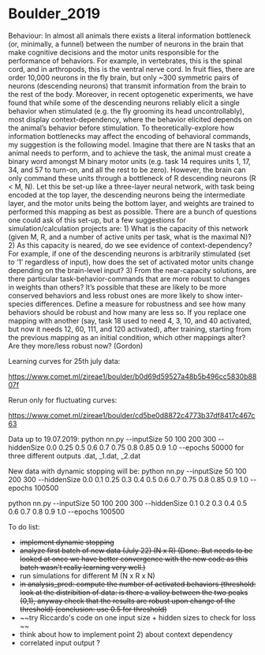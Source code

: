 # Boulder_2019

Behaviour: In almost all animals there exists a literal information bottleneck (or, minimally, a funnel) between the number of neurons in the brain that make cognitive decisions and the motor units responsible for the performance of behaviors.  For example, in vertebrates, this is the spinal cord, and in arthropods, this is the ventral nerve cord.  In fruit flies, there are order 10,000 neurons in the fly brain, but only ~300 symmetric pairs of neurons (descending neurons) that transmit information from the brain to the rest of the body.  Moreover, in recent optogenetic experiments, we have found that while some of the descending neurons reliably elicit a single behavior when stimulated (e.g. the fly grooming its head uncontrollably), most display context-dependency, where the behavior elicited depends on the animal’s behavior before stimulation. To theoretically-explore how information bottlenecks may affect the encoding of behavioral commands, my suggestion is the following model.  Imagine that there are N tasks that an animal needs to perform, and to achieve the task, the animal must create a binary word amongst M binary motor units (e.g. task 14 requires units 1, 17, 34, and 57 to turn-on, and all the rest to be zero).  However, the brain can only command these units through a bottleneck of R descending neurons (R < M, N).  Let this be set-up like a three-layer neural network, with task being encoded at the top layer, the descending neurons being the intermediate layer, and the motor units being the bottom layer, and weights are trained to performed this mapping as best as possible. There are a bunch of questions one could ask of this set-up, but a few suggestions for simulation/calculation projects are: 1) What is the capacity of this network (given M, R, and a number of active units per task, what is the maximal N)? 2) As this capacity is neared, do we see evidence of context-dependency?  For example, if one of the descending neurons is arbitrarily stimulated (set to ‘1’ regardless of input), how does the set of activated motor units change depending on the brain-level input?  3) From the near-capacity solutions, are there particular task-behavior-commands that are more robust to changes in weights than others?  It’s possible that these are likely to be more conserved behaviors and less robust ones are more likely to show inter-species differences. Define a measure for robustness and see how many behaviors should be robust and how many are less so.  If you replace one mapping with another (say, task 18 used to need 4, 3, 10, and 40 activated, but now it needs 12, 60, 111, and 120 activated), after training, starting from the previous mapping as an initial condition, which other mappings alter?  Are they more/less robust now? (Gordon)

Learning curves for 25th july data:

https://www.comet.ml/zireae1/boulder/b0d69d59527a48b5b496cc5830b8807f

Rerun only for fluctuating curves:

https://www.comet.ml/zireae1/boulder/cd5be0d8872c4773b37df8417c467c63

Data up to 19.07.2019:
python nn.py --inputSize 50 100 200 300 --hiddenSize 0.0 0.25 0.5 0.6 0.7 0.75 0.8 0.85 0.9 1.0 --epochs 50000
for three different outputs .dat, _1.dat, _2.dat

New data with dynamic stopping will be:
python nn.py --inputSize 50 100 200 300 --hiddenSize 0.0 0.1 0.25 0.3 0.4 0.5 0.6 0.7 0.75 0.8 0.85 0.9 1.0 --epochs 100500

python nn.py --inputSize 50 100 200 300 --hiddenSize 0.1 0.2 0.3 0.4 0.5 0.6 0.7 0.8 0.9 1.0 --epochs 100500

To do list:
- ~~implement dynamic stopping~~ 
- ~~analyze first batch of new data (July 22) (N x R) (Done. But needs to be looked at once we have better convergence with the new code as this batch wasn't really learning very well.)~~
- run simulations for different M (N x R x N)
- ~~in analysis_pred: compute the number of activated behaviors (threshold: look at the distribition of data: is there a valley between the two peaks (0,1), anyway check that the results are robust upon change of the threshold) (conclusion: use 0.5 for threshold)~~
- ~~try Riccardo's code on one input size + hidden sizes to check for loss ~~
- think about how to implement point 2) about context dependency
- correlated input output ?

